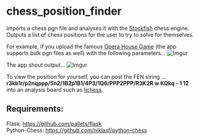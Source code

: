 # chess_position_finder

Imports a chess pgn file and analyses it with the [Stockfish](https://stockfishchess.org/) chess engine. Outputs a list of chess positions for the user to try to solve for themselves. 

For example, if you upload the famous [Opera House Game](https://en.wikipedia.org/wiki/Opera_Game) (the app supports bulk pgn files as well) with the following parameters...
![Imgur](https://i.imgur.com/3e6dNGl.png)




The app shout output...
![Imgur](https://i.imgur.com/Zd10K9V.png)

To view the position for yourself, you can post the FEN string ... <br><b>r3kb1r/p2nqppp/5n2/1B2p1B1/4P3/1Q6/PPP2PPP/R3K2R w KQkq - 1 12</b><br>into an analysis board such as [lichess](https://lichess.org/analysis/standard/_____r3kb1r/p2nqppp/5n2/1B2p1B1/4P3/1Q6/PPP2PPP/R3K2R_w_KQkq_-_1_12#22).

## Requirements:
Flask: https://github.com/pallets/flask <br>
Python-Chess: https://github.com/niklasf/python-chess

